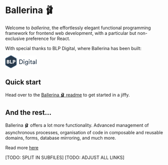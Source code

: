 # Ballerina 🩰

Welcome to _ballerina_, the effortlessly elegant functional programming framework for frontend web development, with a particular but non-exclusive preference for React.

With special thanks to BLP Digital, where Ballerina has been built:

<img src="./docs/pics/blp_digital_logo.svg" alt="BLP logo" height="40"/>


## Quick start
Head over to the [Ballerina 🩰 readme](./frontend/libraries/ballerina-core/readme.md) to get started in a jiffy.

## And the rest...
Ballerina 🩰 offers a lot more functionality. Advanced management of asynchronous processes, organisation of code in composable and reusable domains, forms, database mirroring, and much more.

Read more [here](./docs/overview.md)

[TODO: SPLIT IN SUBFILES]
[TODO: ADJUST ALL LINKS]


